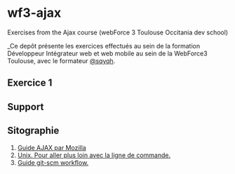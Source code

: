 # wf3-ajax
Exercises from the Ajax course (webForce 3 Toulouse Occitania dev school)

_Ce depôt présente les exercices effectués au sein de la formation Développeur Intégrateur web et web mobile au sein de la WebForce3 Toulouse, avec le formateur [@sqyqh](https:/github.com/sqyqh).

## Exercice 1



## Support


## Sitographie
1. [Guide AJAX par Mozilla](https://developer.mozilla.org/fr/docs/Web/Guide/AJAX)
2. [Unix. Pour aller plus loin  avec la ligne de commande.](https://framabook.org/docs/Pour_aller_plus_loin_avec_la_ligne_de_commande/Pour_aller_plus_loin_avec_la_ligne_de_commande_art-libre.pdf)
3. [Guide git-scm workflow.](https://git-scm.com/docs/git-add)